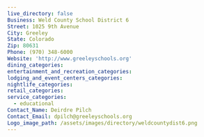```yaml
---
live_directory: false
Business: Weld County School District 6
Street: 1025 9th Avenue
City: Greeley
State: Colorado
Zip: 80631
Phone: (970) 348-6000
Website: 'http://www.greeleyschools.org'
dining_categories:
entertainment_and_recreation_categories:
lodging_and_event_centers_categories:
nightlife_categories:
retail_categories:
service_categories:
  - educational
Contact_Name: Deirdre Pilch
Contact_Email: dpilch@greeleyschools.org
Logo_image_path: /assets/images/directory/weldcountydist6.png
---
```



